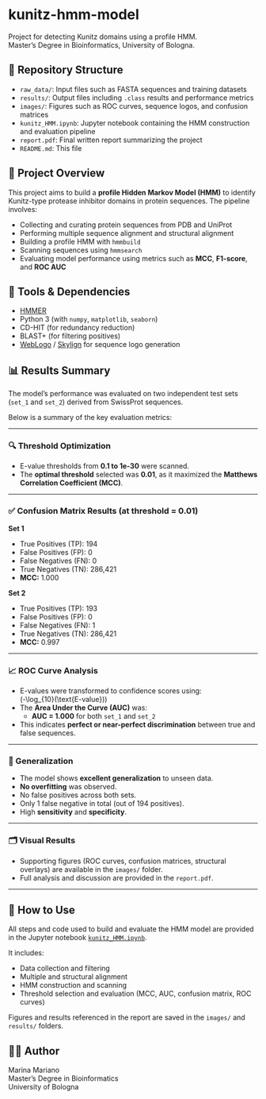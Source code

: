 # kunitz-hmm-model

Project for detecting Kunitz domains using a profile HMM.  
Master’s Degree in Bioinformatics, University of Bologna.

## 📁 Repository Structure

- `raw_data/`: Input files such as FASTA sequences and training datasets  
- `results/`: Output files including `.class` results and performance metrics  
- `images/`: Figures such as ROC curves, sequence logos, and confusion matrices  
- `kunitz_HMM.ipynb`: Jupyter notebook containing the HMM construction and evaluation pipeline  
- `report.pdf`: Final written report summarizing the project  
- `README.md`: This file

## 🧪 Project Overview

This project aims to build a **profile Hidden Markov Model (HMM)** to identify Kunitz-type protease inhibitor domains in protein sequences. The pipeline involves:

- Collecting and curating protein sequences from PDB and UniProt
- Performing multiple sequence alignment and structural alignment
- Building a profile HMM with `hmmbuild`
- Scanning sequences using `hmmsearch`
- Evaluating model performance using metrics such as **MCC**, **F1-score**, and **ROC AUC**

## 🔧 Tools & Dependencies

- [HMMER](http://hmmer.org/)
- Python 3 (with `numpy`, `matplotlib`, `seaborn`)
- CD-HIT (for redundancy reduction)
- BLAST+ (for filtering positives)
- [WebLogo](https://weblogo.berkeley.edu/) / [Skylign](https://skylign.org/) for sequence logo generation

## 📊 Results Summary

The model’s performance was evaluated on two independent test sets (`set_1` and `set_2`) derived from SwissProt sequences.

Below is a summary of the key evaluation metrics:

---

### 🔍 Threshold Optimization

- E-value thresholds from **0.1 to 1e-30** were scanned.  
- The **optimal threshold** selected was **0.01**, as it maximized the **Matthews Correlation Coefficient (MCC)**.

---

### ✅ Confusion Matrix Results (at threshold = 0.01)

**Set 1**
- True Positives (TP): 194  
- False Positives (FP): 0  
- False Negatives (FN): 0  
- True Negatives (TN): 286,421  
- **MCC:** 1.000  

**Set 2**
- True Positives (TP): 193  
- False Positives (FP): 0  
- False Negatives (FN): 1  
- True Negatives (TN): 286,421  
- **MCC:** 0.997

---

### 📈 ROC Curve Analysis

- E-values were transformed to confidence scores using:  
  \(-\log_{10}(\text{E-value})\)
- The **Area Under the Curve (AUC)** was:
  - **AUC = 1.000** for both `set_1` and `set_2`
- This indicates **perfect or near-perfect discrimination** between true and false sequences.

---

### 🧠 Generalization

- The model shows **excellent generalization** to unseen data.
- **No overfitting** was observed.
- No false positives across both sets.
- Only 1 false negative in total (out of 194 positives).
- High **sensitivity** and **specificity**.

---

### 🗂️ Visual Results

- Supporting figures (ROC curves, confusion matrices, structural overlays) are available in the `images/` folder.
- Full analysis and discussion are provided in the `report.pdf`.

---

## 📝 How to Use

All steps and code used to build and evaluate the HMM model are provided in the Jupyter notebook [`kunitz_HMM.ipynb`](./kunitz_HMM.ipynb).

It includes:
- Data collection and filtering
- Multiple and structural alignment
- HMM construction and scanning
- Threshold selection and evaluation (MCC, AUC, confusion matrix, ROC curves)

Figures and results referenced in the report are saved in the `images/` and `results/` folders.

## 👩‍🎓 Author

Marina Mariano  
Master’s Degree in Bioinformatics  
University of Bologna

